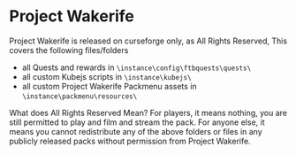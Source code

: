 Project Wakerife
======
Project Wakerife is released on curseforge only, as All Rights Reserved,
This covers the following files/folders
- all Quests and rewards in `\instance\config\ftbquests\quests\`
- all custom Kubejs scripts in `\instance\kubejs\`
- all custom Project Wakerife Packmenu assets in `\instance\packmenu\resources\`

What does All Rights Reserved Mean?
For players, it means nothing, you are still permitted to play and film and stream the pack.
For anyone else, it means you cannot redistribute any of the above folders or files in any publicly released packs without permission from Project Wakerife.
